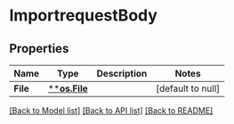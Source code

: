 # ImportrequestBody

## Properties
Name | Type | Description | Notes
------------ | ------------- | ------------- | -------------
**File** | [****os.File**](*os.File.md) |  | [default to null]

[[Back to Model list]](../README.md#documentation-for-models) [[Back to API list]](../README.md#documentation-for-api-endpoints) [[Back to README]](../README.md)


